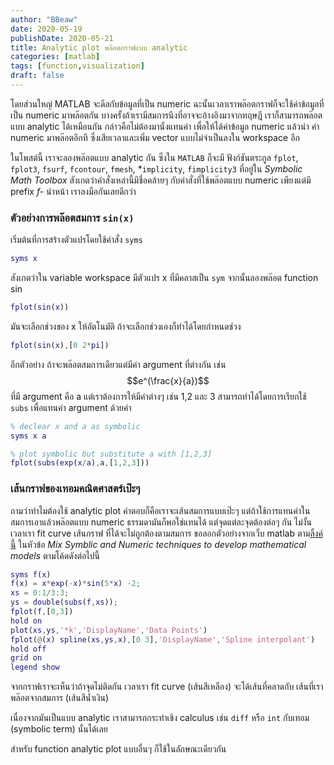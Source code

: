 ```yaml
---
author: "BBeaw"
date: 2020-05-19
publishDate: 2020-05-21
title: Analytic plot พล๊อตกราฟแบบ analytic
categories: [matlab]
tags: [function,visualization]
draft: false
---
```


โดยส่วนใหญ่ MATLAB จะดีลกับข้อมูลที่เป็น numeric ฉะนั้นเวลาเราพล๊อตกราฟก็จะใช้ค่าข้อมูลที่เป็น numeric มาพล๊อตกัน บางครั้งถ้าเรามีสมการนึงที่อาจจะอ้างอิงมาจากทฤษฎี เราก็สามารถพล๊อตแบบ analytic ได้เหมือนกัน กล่าวคือไม่ต้องมานั่งแทนค่า เพื่อให้ได้ค่าข้อมูล numeric แล้วนำ ค่า numeric มาพล๊อตอีกที ซึ่งเสียเวลาและเพิ่ม vector แบบไม่จำเป็นลงใน workspace อีก  

ในโพสต์นี้ เราจะลองพล๊อตแบบ analytic กัน ซึ่งใน `MATLAB` ก็จะมี ฟังก์ชันตระกูล `fplot`, `fplot3`, `fsurf`, `fcontour`, `fmesh`, *`implicity`, `fimplicity3`  ที่อยู่ใน *Symbolic Math Toolbox* สังเกตว่าคำสั่งเหล่านี้มีชื่อคล้ายๆ กับคำสั่งที่ใช้พล๊อตแบบ numeric เพียงแต่มี prefix *f-* นำหน้า เราลงมือกันเลยดีกว่า  

### ตัวอย่างการพล๊อตสมการ `sin(x)`
เริ่มต้นที่การสร้างตัวแปรโดยใช้คำสั่ง `syms` 

```MATLAB
syms x
```

สังเกตว่าใน variable workspace มีตัวแปร x ที่มีคลาสเป็น `sym` จากนั้นลองพล๊อต function sin 

```MATLAB
fplot(sin(x))
```

มันจะเลือกช่วงของ x ให้อัตโนมัติ ถ้าจะเลือกช่วงเองก็ทำได้โดยกำหนดช่วง 

```MATLAB
fplot(sin(x),[0 2*pi])
```

อีกตัวอย่าง ถ้าจะพล๊อตสมการเดียวแต่มีค่า argument ที่ต่างกัน เช่น $$e^(\frac{x}{a})$$
ที่มี argument คือ a แต่เราต้องการให้มีค่าต่างๆ เช่น 1,2 และ 3 สามารถทำได้โดยการเรียกใช้ `subs`
เพื่อแทนค่า argument ด้วยค่า

```MATLAB
% declear x and a as symbolic
syms x a

% plot symbolic but substitute a with [1,2,3]
fplot(subs(exp(x/a),a,[1,2,3]))
```

### เส้นกราฟของเทอมคณิตศาสตร์เป๊ะๆ

ถามว่าทำไมต้องใช้ analytic plot คำตอบก็คือเราจะเส้นสมการแบบเป๊ะๆ แต่ถ้าใช้การแทนค่าในสมการเอาแล้วพล๊อตแบบ numeric ธรรมดามันก็พอใช่แทนได้ แต่จุดแต่ละจุดต้องต่อๆ กัน ไม่งั้นเวลาเรา fit curve เส้นกราฟ ที่ได้จะไม่ถูกต้องตามสมการ ขอลอกตัวอย่างจากเว็บ matlab ตาม[ลิ้งค์นี้](https://www.mathworks.com/help/symbolic/examples/analytical-plotting-with-symbolic-math-toolbox.html) ในหัวข้อ *Mix Symblic and Numeric techniques to develop mathematical models* ตามโค้ดดังต่อไปนี้

```MATLAB
syms f(x)
f(x) = x*exp(-x)*sin(5*x) -2;
xs = 0:1/3:3;
ys = double(subs(f,xs));
fplot(f,[0,3])
hold on
plot(xs,ys,'*k','DisplayName','Data Points')
fplot(@(x) spline(xs,ys,x),[0 3],'DisplayName','Spline interpolant')
hold off
grid on
legend show
```

จากกราฟเราจะเห็นว่าถ้าจุดไม่ติดกัน เวลาเรา fit curve (เส้นสีเหลือง) จะได้เส้นที่คลาดกับ เส้นที่เราพล๊อตจากสมการ (เส้นสีน้ำเงิน) 

เนื่องจากมันเป็นแบบ analytic เราสามารถกระทำเชิง calculus เช่น `diff` หรือ `int` กับเทอม (symbolic term) นั้นได้เลย

สำหรับ function analytic plot แบบอื่นๆ ก็ใช้ในลักษณะเดียวกัน


